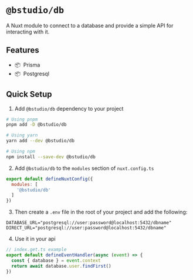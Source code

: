# `@bstudio/db`

A Nuxt module to connect to a database and provide a simple API for interacting with it.

## Features

- 📦 &nbsp;Prisma
- 📦 &nbsp;Postgresql

## Quick Setup

1. Add `@bstudio/db` dependency to your project

```bash
# Using pnpm
pnpm add -D @bstudio/db

# Using yarn
yarn add --dev @bstudio/db

# Using npm
npm install --save-dev @bstudio/db
```

2. Add `@bstudio/db` to the `modules` section of `nuxt.config.ts`

```js
export default defineNuxtConfig({
  modules: [
    '@bstudio/db'
  ]
})
```

3. Then create a `.env` file in the root of your project and add the following:

```env
DATABASE_URL="postgresql://user:password@localhost:5432/dbname"
DIRECT_URL="postgresql://user:password@localhost:5432/dbname"
```

4. Use it in your api

```ts
// index.get.ts example
export default defineEventHandler(async (event) => {
  const { database } = event.context
  return await database.user.findFirst()
})
```